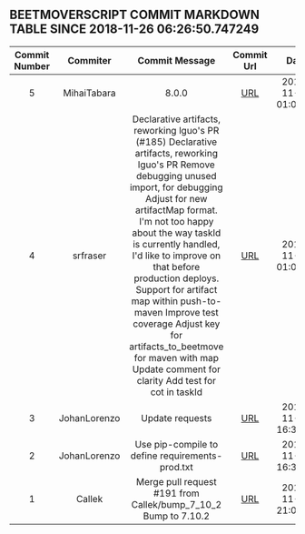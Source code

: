 ## BEETMOVERSCRIPT COMMIT MARKDOWN TABLE SINCE 2018-11-26 06:26:50.747249

| Commit Number | Commiter | Commit Message | Commit Url | Date | 
|:---:|:----:|:----------------------------------:|:------:|:----:| 
|5|MihaiTabara|8.0.0|[URL](https://github.com/mozilla-releng/beetmoverscript/commit/883524121b34c630533fbec8db73c08797dcc7be)|2018-11-28 01:08:55
|4|srfraser|Declarative artifacts, reworking lguo's PR (#185)    Declarative artifacts, reworking lguo's PR      Remove debugging      unused import, for debugging      Adjust for new artifactMap format.    I'm not too happy about the way taskId is currently handled,  I'd like to improve on that before production deploys.      Support for artifact map within push-to-maven      Improve test coverage      Adjust key for artifacts_to_beetmove for maven with map      Update comment for clarity      Add test for cot in taskId|[URL](https://github.com/mozilla-releng/beetmoverscript/commit/240e7a6cf19f7e56c003e51a09e11f29c6696580)|2018-11-28 01:04:36
|3|JohanLorenzo|Update requests|[URL](https://github.com/mozilla-releng/beetmoverscript/commit/73eb1f663e5f25b629f429a9148bcf9d0ee8cf11)|2018-11-26 16:34:29
|2|JohanLorenzo|Use pip-compile to define requirements-prod.txt|[URL](https://github.com/mozilla-releng/beetmoverscript/commit/e845c331e8c9ce250c05c8c16fab5b73975d0689)|2018-11-26 16:33:40
|1|Callek|Merge pull request #191 from Callek/bump_7_10_2  Bump to 7.10.2|[URL](https://github.com/mozilla-releng/beetmoverscript/commit/b19b4a250c6388c4bafbbf883f28391db9ab18da)|2018-11-07 21:01:00


